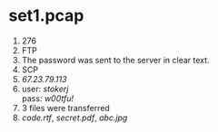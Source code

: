 set1.pcap
=======
1. 276
2. FTP
3. The password was sent to the server in clear text.
4. SCP
5. *67.23.79.113*
6. user: *stokerj*  
    pass: *w00tfu!*
7. 3 files were transferred
8. *code.rtf*, *secret.pdf*, *abc.jpg*